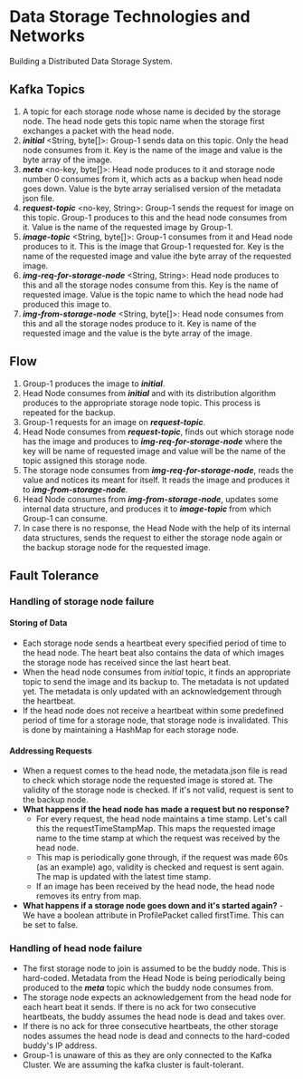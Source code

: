 # Data Storage Technologies and Networks
Building a Distributed Data Storage System.

## Kafka Topics


 1. A topic for each storage node whose name is decided by the storage node. The head node gets this topic name when the storage first exchanges a packet with the head node.
 2.  ***initial*** <String, byte[]>: Group-1 sends data on this topic. Only the head node consumes from it. Key is the name of the image and value is the byte array of the image.
 3. ***meta*** <no-key, byte[]>: Head node produces to it and storage node number 0 consumes from it, which acts as a backup when head node goes down. Value is the byte array serialised version of the metadata json file.
 4. ***request-topic*** <no-key, String>: Group-1 sends the request for image on this topic. Group-1 produces to this and the head node consumes from it. Value is the name of the requested image by Group-1.
 5. ***image-topic*** <String, byte[]>: Group-1 consumes from it and Head node produces to it. This is the image that Group-1 requested for. Key is the name of the requested image and value ithe byte array of the requested image.
 6. ***img-req-for-storage-node*** <String, String>: Head node produces to this and all the storage nodes consume from this. Key is the name of requested image. Value is the topic name to which the head node had produced this image to.
 7. ***img-from-storage-node*** <String, byte[]>: Head node consumes from this and all the storage nodes produce to it.  Key is name of the requested image and the value is the byte array of the image.

## Flow

 1. Group-1 produces the image to ***initial***.
 2. Head Node consumes from ***initial*** and with its distribution algorithm produces to the appropriate storage node topic. This process is repeated for the backup.
 3. Group-1 requests for an image on ***request-topic***.
 4. Head Node consumes from ***request-topic***, finds out which storage node has the image and produces to ***img-req-for-storage-node*** where the key will be name of requested image and value will be the name of the topic assigned this storage node.
 5. The storage node consumes from ***img-req-for-storage-node***, reads the value and notices its meant for itself. It reads the image and produces it to ***img-from-storage-node***.
 6. Head Node consumes from ***img-from-storage-node***, updates some internal data structure, and produces it to ***image-topic*** from which Group-1 can consume.
 7. In case there is no response, the Head Node with the help of its internal data structures, sends the request to either the storage node again or the backup storage node for the requested image.

## Fault Tolerance

### Handling of storage node failure

#### Storing of Data
- Each storage node sends a heartbeat every specified period of time to the head node. The heart beat also contains the data of which images the storage node has received since the last heart beat.
- When the head node consumes from *initial* topic, it finds an appropriate topic to send the image and its backup to. The metadata is not updated yet. The metadata is only updated with an acknowledgement through the heartbeat.
- If the head node does not receive a heartbeat within some predefined period of time for a storage node, that storage node is invalidated. This is done by maintaining a HashMap for each storage node.

#### Addressing Requests
- When a request comes to the head node, the metadata.json file is read to check which storage node the requested image is stored at. The validity of the storage node is checked. If it's not valid, request is sent to the backup node.
- **What happens if the head node has made a request but no response?**
	- For every request, the head node maintains a time stamp. Let's call this the requestTimeStampMap. This maps the  requested image name to the time stamp at which the request was received by the head node.
	- This map is periodically gone through, if the request was made 60s (as an example) ago, validity is checked and request is sent again. The map is updated with the latest time stamp.
	- If an image has been received by the head node, the head node removes its entry from map.
- **What happens if a storage node goes down and it's started again?**
		 - We have a boolean attribute in ProfilePacket called firstTime. This can be set to false.

### Handling of head node failure
- The first storage node to join is assumed to be the buddy node. This is hard-coded. Metadata from the Head Node is being periodically being produced to the ***meta*** topic which the buddy node consumes from.
- The storage node expects an acknowledgement from the head node for each heart beat it sends. If there is no ack for two consecutive heartbeats, the buddy assumes the head node is dead and takes over.
- If there is no ack for three consecutive heartbeats, the other storage nodes assumes the head node is dead and connects to the hard-coded buddy's IP address.
- Group-1 is unaware of this as they are only connected to the Kafka Cluster. We are assuming the kafka cluster is fault-tolerant.
